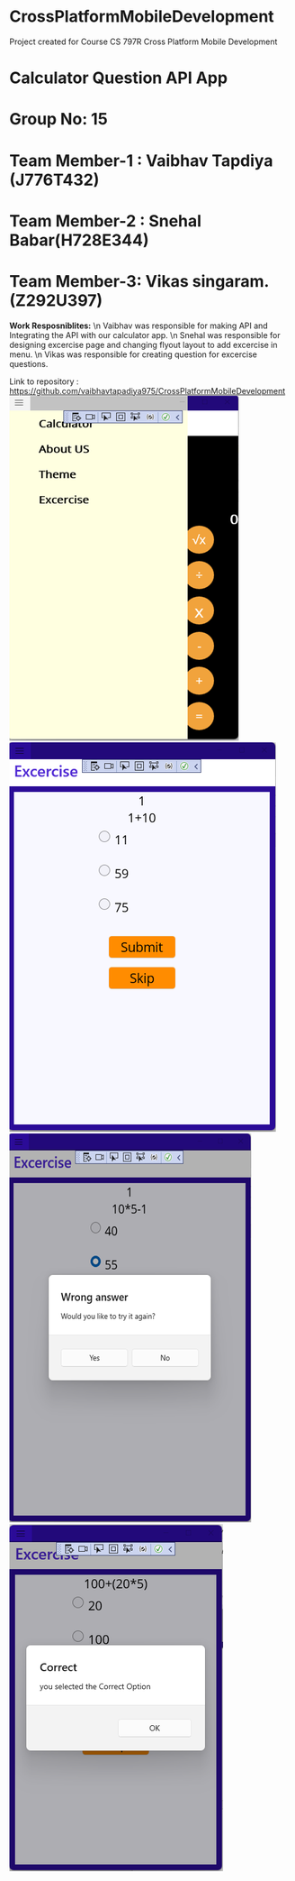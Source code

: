 # CrossPlatformMobileDevelopment
Project created for Course CS 797R Cross Platform Mobile Development


# Calculator Question API App
# Group No: 15
# Team Member-1 : Vaibhav Tapdiya (J776T432)
# Team Member-2 : Snehal Babar(H728E344)
# Team Member-3: Vikas singaram. (Z292U397)
  
  <b>Work Resposniblites:</b>
  \n Vaibhav was responsible for making API and Integrating the API with our calculator app.
  \n Snehal was responsible for designing excercise page and changing flyout layout to add excercise in menu.
  \n Vikas was responsible for creating question for excercise questions.
  
  Link to repository : https://github.com/vaibhavtapadiya975/CrossPlatformMobileDevelopment 
 ![Calculator iOS application screenshot](images/Screenshot1.png "Calculator Flyout Menu")
![Calculator Mac application screenshot](images/Screenshot2.png "Calculator Basic Operation")
![Calculator Mac application screenshot](images/Screenshot3.png "Calculator With divide by 0 Error")
![Calculator iOS application screenshot](images/Screenshot4.png "Sidebar Menu Page")
